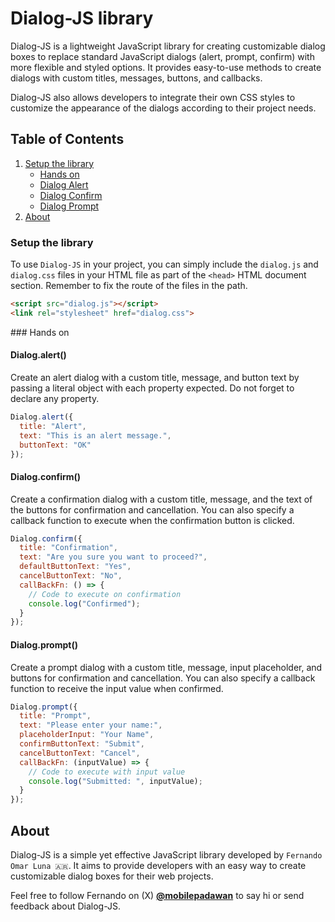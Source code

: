 # Dialog-JS library
Dialog-JS is a lightweight JavaScript library for creating customizable dialog boxes to replace standard JavaScript dialogs (alert, prompt, confirm) with more flexible and styled options. It provides easy-to-use methods to create dialogs with custom titles, messages, buttons, and callbacks.

Dialog-JS also allows developers to integrate their own CSS styles to customize the appearance of the dialogs according to their project needs.

## Table of Contents
1) [Setup the library](setup-the-library)
    * [Hands on](hands-on)
    * [Dialog Alert](Dialog.alert())
    * [Dialog Confirm](Dialog.confirm())
    * [Dialog Prompt](Dialog.prompt())
2) [About](about)

### Setup the library
To use `Dialog-JS` in your project, you can simply include the `dialog.js` and `dialog.css` files in your HTML file as part of the `<head>` HTML document section. Remember to fix the route of the files in the path.

```HTML
<script src="dialog.js"></script>
<link rel="stylesheet" href="dialog.css">
```

### Hands on

#### Dialog.alert()
Create an alert dialog with a custom title, message, and button text by passing a literal object with each property expected. Do not forget to declare any property.

```javascript
Dialog.alert({
  title: "Alert",
  text: "This is an alert message.",
  buttonText: "OK"
});
```

#### Dialog.confirm()
Create a confirmation dialog with a custom title, message, and the text of the buttons for confirmation and cancellation. You can also specify a callback function to execute when the confirmation button is clicked.

```javascript
Dialog.confirm({
  title: "Confirmation",
  text: "Are you sure you want to proceed?",
  defaultButtonText: "Yes",
  cancelButtonText: "No",
  callBackFn: () => {
    // Code to execute on confirmation
    console.log("Confirmed");
  }
});
```

#### Dialog.prompt()

Create a prompt dialog with a custom title, message, input placeholder, and buttons for confirmation and cancellation. You can also specify a callback function to receive the input value when confirmed.

```javascript
Dialog.prompt({
  title: "Prompt",
  text: "Please enter your name:",
  placeholderInput: "Your Name",
  confirmButtonText: "Submit",
  cancelButtonText: "Cancel",
  callBackFn: (inputValue) => {
    // Code to execute with input value
    console.log("Submitted: ", inputValue);
  }
});
```

## About

Dialog-JS is a simple yet effective JavaScript library developed by `Fernando Omar Luna 🇦🇷`. It aims to provide developers with an easy way to create customizable dialog boxes for their web projects. 

Feel free to follow Fernando on (X) **[@mobilepadawan](https://www.x.com/mobilepadawan)** to say hi or send feedback about Dialog-JS.